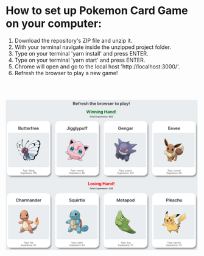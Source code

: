 # How to set up Pokemon Card Game on your computer:

1. Download the repository's ZIP file and unzip it.
2. With your terminal navigate inside the unzipped project folder.
3. Type on your terminal 'yarn install' and press ENTER.
4. Type on your terminal 'yarn start' and press ENTER.
5. Chrome will open and go to the local host 'http://localhost:3000/'.
6. Refresh the browser to play a new game!

<br /><br />

![](images/image01.png)
